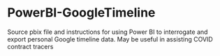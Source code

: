 # PowerBI-GoogleTimeline
Source pbix file and instructions for using Power BI to interrogate and export personal Google timeline data. May be useful in assisting COVID contract tracers

